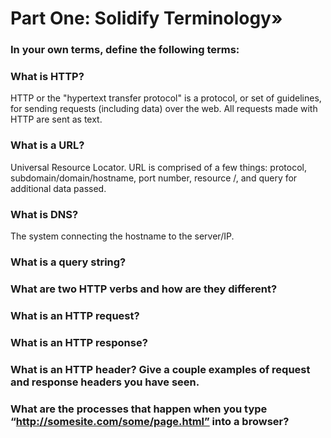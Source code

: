 # Part One: Solidify Terminology»

### In your own terms, define the following terms:
### What is HTTP?
HTTP or the "hypertext transfer protocol" is a protocol, or set of guidelines, for sending requests (including data) over the web. All requests made with HTTP are sent as text.
### What is a URL?
Universal Resource Locator.
URL is comprised of a few things: protocol, subdomain/domain/hostname, port number, resource /, and query for additional data passed.

### What is DNS?
The system connecting the hostname to the server/IP.

### What is a query string?
### What are two HTTP verbs and how are they different?
### What is an HTTP request?
### What is an HTTP response?
### What is an HTTP header? Give a couple examples of request and response headers you have seen.
### What are the processes that happen when you type “http://somesite.com/some/page.html” into a browser?
